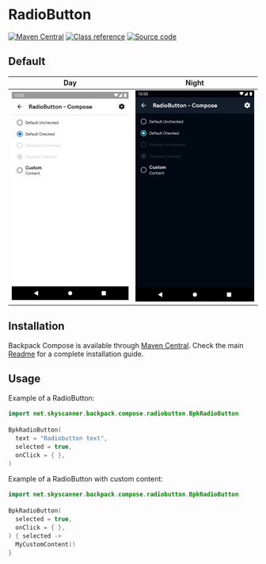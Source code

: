 # RadioButton

[![Maven Central](https://img.shields.io/maven-central/v/net.skyscanner.backpack/backpack-compose)](https://search.maven.org/artifact/net.skyscanner.backpack/backpack-compose)
[![Class reference](https://img.shields.io/badge/Class%20reference-Android-blue)](https://backpack.github.io/android/backpack-compose/net.skyscanner.backpack.compose.radiobutton)
[![Source code](https://img.shields.io/badge/Source%20code-GitHub-lightgrey)](https://github.com/Skyscanner/backpack-android/tree/main/backpack-compose/src/main/kotlin/net/skyscanner/backpack/compose/radiobutton)

## Default

| Day | Night |
| --- | --- |
| <img src="https://raw.githubusercontent.com/Skyscanner/backpack-android/main/docs/compose/RadioButton/screenshots/default.png" alt="RadioButton component" width="375" /> |<img src="https://raw.githubusercontent.com/Skyscanner/backpack-android/main/docs/compose/RadioButton/screenshots/default_dm.png" alt="RadioButton component - dark mode" width="375" /> |

## Installation

Backpack Compose is available through [Maven Central](https://search.maven.org/artifact/net.skyscanner.backpack/backpack-compose). Check the main [Readme](https://github.com/skyscanner/backpack-android#installation) for a complete installation guide.

## Usage

Example of a RadioButton:

```Kotlin
import net.skyscanner.backpack.compose.radiobutton.BpkRadioButton

BpkRadioButton(
  text = "Radiobutton text",
  selected = true,
  onClick = { },
)
```

Example of a RadioButton with custom content:

```Kotlin
import net.skyscanner.backpack.compose.radiobutton.BpkRadioButton

BpkRadioButton(
  selected = true,
  onClick = { },
) { selected ->
  MyCustomContent()
}
```
